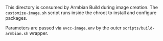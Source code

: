 This directory is consumed by Armbian Build during image creation. The `customize-image.sh` script runs inside the chroot to install and configure packages.

Parameters are passed via `evcc-image.env` by the outer `scripts/build-armbian.sh` wrapper.

